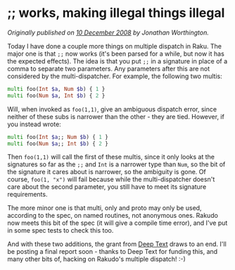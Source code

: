 # ;; works, making illegal things illegal
    
*Originally published on [10 December 2008](https://use-perl.github.io/user/JonathanWorthington/journal/38063/) by Jonathan Worthington.*

Today I have done a couple more things on multiple dispatch in Raku. The major one is that `;;` now works (it's been parsed for a while, but now it has the expected effects). The idea is that you put `;;` in a signature in place of a comma to separate two parameters. Any parameters after this are not considered by the multi-dispatcher. For example, the following two multis:

```` raku
multi foo(Int $a, Num $b) { 1 }
multi foo(Num $a, Int $b) { 2 }
````

Will, when invoked as `foo(1,1)`, give an ambiguous dispatch error, since neither of these subs is narrower than the other - they are tied. However, if you instead wrote:

```` raku
multi foo(Int $a;; Num $b) { 1 }
multi foo(Num $a;; Int $b) { 2 }
````

Then `foo(1,1)` will call the first of these multis, since it only looks at the signatures so far as the `;;` and `Int` is a narrower type than `Num`, so the bit of the signature it cares about is narrower, so the ambiguity is gone. Of course, `foo(1, "x")` will fail because while the multi-dispatcher doesn't care about the second parameter, you still have to meet its signature requirements.

The more minor one is that multi, only and proto may only be used, according to the spec, on named routines, not anonymous ones. Rakudo now meets this bit of the spec (it will give a compile time error), and I've put in some spec tests to check this too.

And with these two additions, the grant from [Deep Text](http://www.deeptext.ru/) draws to an end. I'll be posting a final report soon - thanks to Deep Text for funding this, and many other bits of, hacking on Rakudo's multiple dispatch! :-)
